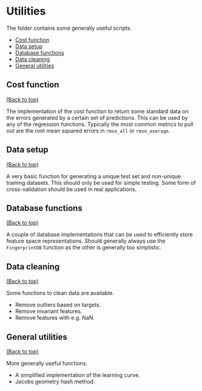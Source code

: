 # Utilities

The folder contains some generally useful scripts.

-   [Cost function](#cost-function)
-   [Data setup](#data-setup)
-   [Database functions](#database-functions)
-   [Data cleaning](#data-cleaning)
-   [General utilities](#general-utilities)

## Cost function
[(Back to top)](#utilities)

The implementation of the cost function to return some standard data on the
errors generated by a certain set of predictions. This can be used by any of
the regression functions. Typically the most common metrics to pull out are
the root mean squared errors in `rmse_all` or `rmse_average`.

## Data setup
[(Back to top)](#utilities)

A very basic function for generating a unique test set and non-unique training
datasets. This should only be used for simple testing. Some form of
cross-validation should be used in real applications.

## Database functions
[(Back to top)](#utilities)

A couple of database implementations that can be used to efficiently store
feature space representations. Should generally always use the `FingerprintDB`
function as the other is generally too simplistic.

## Data cleaning
[(Back to top)](#utilities)

Some functions to clean data are available.

*   Remove outliers based on targets.
*   Remove invariant features.
*   Remove features with e.g. NaN.

## General utilities
[(Back to top)](#utilities)

More generally useful functions.

*   A simplified implementation of the learning curve.
*   Jacobs geometry hash method.
